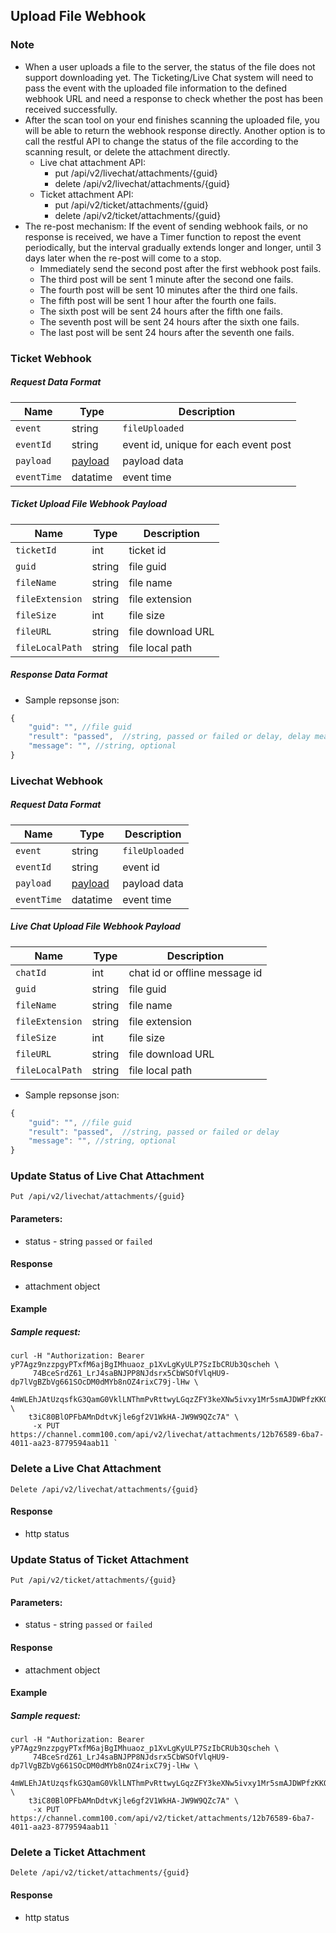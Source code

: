 ## Upload File Webhook

### Note
- When a user uploads a file to the server, the status of the file does not support downloading yet. The Ticketing/Live Chat system will need to pass the event with the uploaded file information to the defined webhook URL and need a response to check whether the post has been received successfully. 
- After the scan tool on your end finishes scanning the uploaded file, you will be able to return the webhook response directly. Another option is to call the restful API to change the status of the file according to the scanning result, or delete the attachment directly.
    - Live chat attachment API: 
        - put /api/v2/livechat/attachments/{guid}
        - delete /api/v2/livechat/attachments/{guid}
    - Ticket attachment API: 
        - put /api/v2/ticket/attachments/{guid}
        - delete /api/v2/ticket/attachments/{guid}
- The re-post mechanism: If the event of sending webhook fails, or no response is received, we have a Timer function to repost the event periodically, but the interval gradually extends longer and longer, until 3 days later when the re-post will come to a stop.
    - Immediately send the second post after the first webhook post fails.
    - The third post will be sent 1 minute after the second one fails.
    - The fourth post will be sent 10 minutes after the third one fails.
    - The fifth post will be sent 1 hour after the fourth one fails.
    - The sixth post will be sent 24 hours after the fifth one fails.
    - The seventh post will be sent 24 hours after the sixth one fails.
    - The last post will be sent 24 hours after the seventh one fails.


### Ticket Webhook

##### Request Data Format
  | Name | Type  | Description |
  | - | - | - |
  | `event` | string  | `fileUploaded` |
  | `eventId` | string  | event id, unique for each event post |
  | `payload` | [payload](#Ticket-Upload-File-Webhook-Payload)  | payload data |
  | `eventTime` | datatime  | event time |
  
##### Ticket Upload File Webhook Payload
  | Name | Type  | Description |
  | - | - | - |
  | `ticketId`| int | ticket id | 
  | `guid` | string  | file guid |
  | `fileName` | string  | file name |
  | `fileExtension` | string  | file extension |
  | `fileSize` | int | file size |
  | `fileURL` | string  | file download URL | 
  | `fileLocalPath` | string  | file local path |
  
##### Response Data Format
- Sample repsonse json:
```javascript
{
    "guid": "", //file guid
    "result": "passed",  //string, passed or failed or delay, delay means the result will be sent via API later. We recommend use the restful API to push us the scan results.Instead of using the webhook response.
    "message": "", //string, optional
}
```

### Livechat Webhook
##### Request Data Format
  | Name | Type  | Description |
  | - | - | - |
  | `event` | string  | `fileUploaded` |
  | `eventId` | string  | event id |
  | `payload` | [payload](#Live-Chat-Upload-File-Webhook-Payload)  | payload data |
  | `eventTime` | datatime  | event time |
  
##### Live Chat Upload File Webhook Payload
  | Name | Type  | Description |
  | - | - | - |
  | `chatId`| int | chat id or offline message id| 
  | `guid` | string  | file guid |
  | `fileName` | string  | file name |
  | `fileExtension` | string  | file extension |
  | `fileSize` | int | file size |
  | `fileURL` | string  | file download URL | 
  | `fileLocalPath` | string  | file local path | 


- Sample repsonse json:
```javascript
{
    "guid": "", //file guid
    "result": "passed",  //string, passed or failed or delay
    "message": "", //string, optional
}
```

### Update Status of Live Chat Attachment
`Put /api/v2/livechat/attachments/{guid}`

#### Parameters:
- status - string `passed` or  `failed`

#### Response
- attachment object

#### Example
##### Sample request:
```shell
curl -H "Authorization: Bearer yP7Agz9nzzpgyPTxfM6ajBgIMhuaoz_p1XvLgKyULP7SzIbCRUb3Qscheh \ 
     74BceSrdZ61_LrJ4saBNJPP8NJdsrx5CbWSOfVlqHU9-dp7lVgBZbVg661SOcDM0dMYb8nOZ4rixC79j-lHw \ 
    4mWLEhJAtUzqsfkG3QamG0VklLNThmPvRttwyLGqzZFY3keXNw5ivxy1Mr5smAJDWPfzKKQZXJIkutNz4W \ 
    t3iC80BlOPFbAMnDdtvKjle6gf2V1WkHA-JW9W9QZc7A" \ 
     -x PUT  https://channel.comm100.com/api/v2/livechat/attachments/12b76589-6ba7-4011-aa23-8779594aab11 `
```
### Delete a Live Chat Attachment
`Delete /api/v2/livechat/attachments/{guid}`

#### Response
- http status

### Update Status of Ticket Attachment
`Put /api/v2/ticket/attachments/{guid}`

#### Parameters:
- status - string `passed` or  `failed`

#### Response
- attachment object

#### Example
##### Sample request:
```shell
curl -H "Authorization: Bearer yP7Agz9nzzpgyPTxfM6ajBgIMhuaoz_p1XvLgKyULP7SzIbCRUb3Qscheh \ 
     74BceSrdZ61_LrJ4saBNJPP8NJdsrx5CbWSOfVlqHU9-dp7lVgBZbVg661SOcDM0dMYb8nOZ4rixC79j-lHw \ 
    4mWLEhJAtUzqsfkG3QamG0VklLNThmPvRttwyLGqzZFY3keXNw5ivxy1Mr5smAJDWPfzKKQZXJIkutNz4W \ 
    t3iC80BlOPFbAMnDdtvKjle6gf2V1WkHA-JW9W9QZc7A" \ 
     -x PUT  https://channel.comm100.com/api/v2/ticket/attachments/12b76589-6ba7-4011-aa23-8779594aab11 `
```
 
 ### Delete a Ticket Attachment
`Delete /api/v2/ticket/attachments/{guid}`

#### Response
- http status
